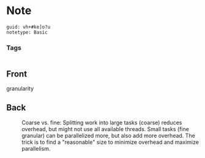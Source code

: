 # Note
```
guid: vh+#ke]o?u
notetype: Basic
```

### Tags
```
```

## Front
<dt>granularity</dt>

## Back
<dd>Coarse vs. fine: Splitting work into large tasks (coarse) reduces 
overhead, but might not use all available threads. Small tasks (fine 
granular) can be parallelized more, but also add more overhead. The 
trick is to find a "reasonable" size to minimize overhead and maximize 
parallelism.</dd>
